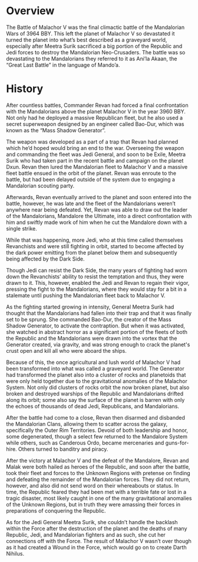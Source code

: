# Overview

The Battle of Malachor V was the final climactic battle of the Mandalorian Wars of 3964 BBY.
This left the planet of Malachor V so devastated it turned the planet into what’s best described as a graveyard world, especially after Meetra Surik sacrificed a big portion of the Republic and Jedi forces to destroy the Mandalorian Neo-Crusaders.
The battle was so devastating to the Mandalorians they referred to it as Ani’la Akaan, the “Great Last Battle” in the language of Mando’a.

# History

After countless battles, Commander Revan had forced a final confrontation with the Mandalorians above the planet Malachor V in the year 3960 BBY.
Not only had he deployed a massive Republican fleet, but he also used a secret superweapon designed by an engineer called Bao-Dur, which was known as the “Mass Shadow Generator”.

The weapon was developed as a part of a trap that Revan had planned which he’d hoped would bring an end to the war.
Overseeing the weapon and commanding the fleet was Jedi General, and soon to be Exile, Meetra Surik who had taken part in the recent battle and campaign on the planet Dxun.
Revan then lured the Mandalorian fleet to Malachor V and a massive fleet battle ensued in the orbit of the planet.
Revan was enroute to the battle, but had been delayed outside of the system due to engaging a Mandalorian scouting party.

Afterwards, Revan eventually arrived to the planet and soon entered into the battle, however, he was late and the fleet of the Mandalorians weren’t anywhere near being defeated.
Yet, Revan was able to draw out the leader of the Mandalorians, Mandalore the Ultimate, into a direct confrontation with him and swiftly made work of him when he cut the Mandalore down with a single strike.

While that was happening, more Jedi, who at this time called themselves Revanchists and were still fighting in orbit, started to become affected by the dark power emitting from the planet below them and subsequently being affected by the Dark Side.

Though Jedi can resist the Dark Side, the many years of fighting had worn down the Revanchists’ ability to resist the temptation and thus, they were drawn to it.
This, however, enabled the Jedi and Revan to regain their vigor, pressing the fight to the Mandalorians, where they would stay for a bit in a stalemate until pushing the Mandalorian fleet back to Malachor V.

As the fighting started growing in intensity, General Meetra Surik had thought that the Mandalorians had fallen into their trap and that it was finally set to be sprung.
She commanded Bao-Dur, the creator of the Mass Shadow Generator, to activate the contraption.
But when it was activated, she watched in abstract horror as a significant portion of the fleets of both the Republic and the Mandalorians were drawn into the vortex that the Generator created, via gravity, and was strong enough to crack the planet's crust open and kill all who were aboard the ships.

Because of this, the once agricultural and lush world of Malachor V had been transformed into what was called a graveyard world.
The Generator had transformed the planet also into a cluster of rocks and planetoids that were only held together due to the gravitational anomalies of the Malachor System.
Not only did clusters of rocks orbit the now broken planet, but also broken and destroyed warships of the Republic and Mandalorians drifted along its orbit; some also say the surface of the planet is barren with only the echoes of thousands of dead Jedi, Republicans, and Mandalorians.

After the battle had come to a close, Revan then disarmed and disbanded the Mandalorian Clans, allowing them to scatter across the galaxy, specifically the Outer Rim Territories.
Devoid of both leadership and honor, some degenerated, though a select few returned to the Mandalore System while others, such as Canderous Ordo, became mercenaries and guns-for-hire.
Others turned to banditry and piracy.

After the victory at Malachor V and the defeat of the Mandalore, Revan and Malak were both hailed as heroes of the Republic, and soon after the battle, took their fleet and forces to the Unknown Regions with pretense on finding and defeating the remainder of the Mandalorian forces.
They did not return, however, and also did not send word on their whereabouts or status.
In time, the Republic feared they had been met with a terrible fate or lost in a tragic disaster, most likely caught in one of the many gravitational anomalies of the Unknown Regions, but in truth they were amassing their forces in preparations of conquering the Republic.

As for the Jedi General Meetra Surik, she couldn’t handle the backlash within the Force after the destruction of the planet and the deaths of many Republic, Jedi, and Mandalorian fighters and as such, she cut her connections off with the Force.
The result of Malachor V wasn’t over though as it had created a Wound in the Force, which would go on to create Darth Nihilus.
